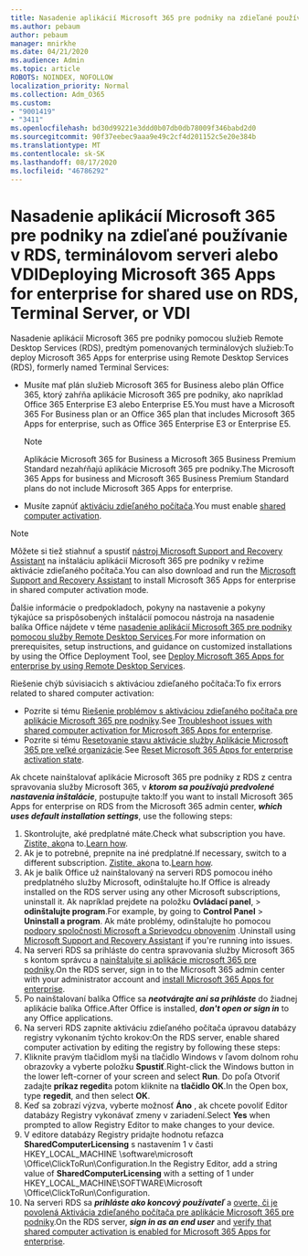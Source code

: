 ```yaml
---
title: Nasadenie aplikácií Microsoft 365 pre podniky na zdieľané používanie v RDS, terminálovom serveri alebo VDI
ms.author: pebaum
author: pebaum
manager: mnirkhe
ms.date: 04/21/2020
ms.audience: Admin
ms.topic: article
ROBOTS: NOINDEX, NOFOLLOW
localization_priority: Normal
ms.collection: Adm_O365
ms.custom:
- "9001419"
- "3411"
ms.openlocfilehash: bd30d99221e3ddd0b07db0db78009f346babd2d0
ms.sourcegitcommit: 90f37eebec9aaa9e49c2cf4d201152c5e20e384b
ms.translationtype: MT
ms.contentlocale: sk-SK
ms.lasthandoff: 08/17/2020
ms.locfileid: "46786292"
---
```

# <a name="deploying-microsoft-365-apps-for-enterprise-for-shared-use-on-rds-terminal-server-or-vdi"></a><span data-ttu-id="c16a5-102">Nasadenie aplikácií Microsoft 365 pre podniky na zdieľané používanie v RDS, terminálovom serveri alebo VDI</span><span class="sxs-lookup"><span data-stu-id="c16a5-102">Deploying Microsoft 365 Apps for enterprise for shared use on RDS, Terminal Server, or VDI</span></span>

<span data-ttu-id="c16a5-103">Nasadenie aplikácií Microsoft 365 pre podniky pomocou služieb Remote Desktop Services (RDS), predtým pomenovaných terminálových služieb:</span><span class="sxs-lookup"><span data-stu-id="c16a5-103">To deploy Microsoft 365 Apps for enterprise using Remote Desktop Services (RDS), formerly named Terminal Services:</span></span>
- <span data-ttu-id="c16a5-104">Musíte mať plán služieb Microsoft 365 for Business alebo plán Office 365, ktorý zahŕňa aplikácie Microsoft 365 pre podniky, ako napríklad Office 365 Enterprise E3 alebo Enterprise E5.</span><span class="sxs-lookup"><span data-stu-id="c16a5-104">You must have a Microsoft 365 For Business plan or an Office 365 plan that includes Microsoft 365 Apps for enterprise, such as Office 365 Enterprise E3 or Enterprise E5.</span></span>
   > [!NOTE] 
   > <span data-ttu-id="c16a5-105">Aplikácie Microsoft 365 for Business a Microsoft 365 Business Premium Standard nezahŕňajú aplikácie Microsoft 365 pre podniky.</span><span class="sxs-lookup"><span data-stu-id="c16a5-105">The Microsoft 365 Apps for business and Microsoft 365 Business Premium Standard plans do not include Microsoft 365 Apps for enterprise.</span></span>
- <span data-ttu-id="c16a5-106">Musíte zapnúť [aktiváciu zdieľaného počítača](https://docs.microsoft.com/DeployOffice/overview-shared-computer-activation).</span><span class="sxs-lookup"><span data-stu-id="c16a5-106">You must enable [shared computer activation](https://docs.microsoft.com/DeployOffice/overview-shared-computer-activation).</span></span>

> [!NOTE]
> <span data-ttu-id="c16a5-107">Môžete si tiež stiahnuť a spustiť [nástroj Microsoft Support and Recovery Assistant](https://aka.ms/SaRA_OfficeSCA_M365Portal) na inštaláciu aplikácií Microsoft 365 pre podniky v režime aktivácie zdieľaného počítača.</span><span class="sxs-lookup"><span data-stu-id="c16a5-107">You can also download and run the [Microsoft Support and Recovery Assistant](https://aka.ms/SaRA_OfficeSCA_M365Portal) to install Microsoft 365 Apps for enterprise in shared computer activation mode.</span></span>

<span data-ttu-id="c16a5-108">Ďalšie informácie o predpokladoch, pokyny na nastavenie a pokyny týkajúce sa prispôsobených inštalácií pomocou nástroja na nasadenie balíka Office nájdete v téme [nasadenie aplikácií Microsoft 365 pre podniky pomocou služby Remote Desktop Services](https://docs.microsoft.com/DeployOffice/deploy-microsoft-365-apps-remote-desktop-services).</span><span class="sxs-lookup"><span data-stu-id="c16a5-108">For more information on prerequisites, setup instructions, and guidance on customized installations by using the Office Deployment Tool, see [Deploy Microsoft 365 Apps for enterprise by using Remote Desktop Services](https://docs.microsoft.com/DeployOffice/deploy-microsoft-365-apps-remote-desktop-services).</span></span>

<span data-ttu-id="c16a5-109">Riešenie chýb súvisiacich s aktiváciou zdieľaného počítača:</span><span class="sxs-lookup"><span data-stu-id="c16a5-109">To fix errors related to shared computer activation:</span></span>
- <span data-ttu-id="c16a5-110">Pozrite si tému [Riešenie problémov s aktiváciou zdieľaného počítača pre aplikácie Microsoft 365 pre podniky](https://docs.microsoft.com/DeployOffice/troubleshoot-shared-computer-activation).</span><span class="sxs-lookup"><span data-stu-id="c16a5-110">See [Troubleshoot issues with shared computer activation for Microsoft 365 Apps for enterprise](https://docs.microsoft.com/DeployOffice/troubleshoot-shared-computer-activation).</span></span>
- <span data-ttu-id="c16a5-111">Pozrite si tému [Resetovanie stavu aktivácie služby Aplikácie Microsoft 365 pre veľké organizácie](https://go.microsoft.com/fwlink/?linkid=2109218).</span><span class="sxs-lookup"><span data-stu-id="c16a5-111">See [Reset Microsoft 365 Apps for enterprise activation state](https://go.microsoft.com/fwlink/?linkid=2109218).</span></span>

<span data-ttu-id="c16a5-112">Ak chcete nainštalovať aplikácie Microsoft 365 pre podniky z RDS z centra spravovania služby Microsoft 365, v ***ktorom sa používajú predvolené nastavenia inštalácie***, postupujte takto:</span><span class="sxs-lookup"><span data-stu-id="c16a5-112">If you want to install Microsoft 365 Apps for enterprise on RDS from the Microsoft 365 admin center, ***which uses default installation settings***, use the following steps:</span></span>

1.    <span data-ttu-id="c16a5-113">Skontrolujte, aké predplatné máte.</span><span class="sxs-lookup"><span data-stu-id="c16a5-113">Check what subscription you have.</span></span> <span data-ttu-id="c16a5-114">[Zistite, ako](https://docs.microsoft.com/microsoft-365/admin/admin-overview/what-subscription-do-i-have)na to.</span><span class="sxs-lookup"><span data-stu-id="c16a5-114">[Learn how](https://docs.microsoft.com/microsoft-365/admin/admin-overview/what-subscription-do-i-have).</span></span>
2.    <span data-ttu-id="c16a5-115">Ak je to potrebné, prepnite na iné predplatné.</span><span class="sxs-lookup"><span data-stu-id="c16a5-115">If necessary, switch to a different subscription.</span></span> <span data-ttu-id="c16a5-116">[Zistite, ako](https://docs.microsoft.com/microsoft-365/commerce/subscriptions/switch-to-a-different-plan)na to.</span><span class="sxs-lookup"><span data-stu-id="c16a5-116">[Learn how](https://docs.microsoft.com/microsoft-365/commerce/subscriptions/switch-to-a-different-plan).</span></span>
3.    <span data-ttu-id="c16a5-117">Ak je balík Office už nainštalovaný na serveri RDS pomocou iného predplatného služby Microsoft, odinštalujte ho.</span><span class="sxs-lookup"><span data-stu-id="c16a5-117">If Office is already installed on the RDS server using any other Microsoft subscriptions, uninstall it.</span></span> <span data-ttu-id="c16a5-118">Ak napríklad prejdete na položku **Ovládací panel**,  >  **odinštalujte program**.</span><span class="sxs-lookup"><span data-stu-id="c16a5-118">For example, by going to **Control Panel** > **Uninstall a program**.</span></span> <span data-ttu-id="c16a5-119">Ak máte problémy, odinštalujte ho pomocou [podpory spoločnosti Microsoft a Sprievodcu obnovením](https://aka.ms/SARA-OfficeUninstall-Alchemy) .</span><span class="sxs-lookup"><span data-stu-id="c16a5-119">Uninstall using [Microsoft Support and Recovery Assistant](https://aka.ms/SARA-OfficeUninstall-Alchemy) if you're running into issues.</span></span>
4.    <span data-ttu-id="c16a5-120">Na serveri RDS sa prihláste do centra spravovania služby Microsoft 365 s kontom správcu a [nainštalujte si aplikácie microsoft 365 pre podniky](https://portal.office.com/OLS/MySoftware.aspx).</span><span class="sxs-lookup"><span data-stu-id="c16a5-120">On the RDS server, sign in to the Microsoft 365 admin center with your administrator account and [install Microsoft 365 Apps for enterprise](https://portal.office.com/OLS/MySoftware.aspx).</span></span>
5.    <span data-ttu-id="c16a5-121">Po nainštalovaní balíka Office sa ***neotvárajte ani sa prihláste*** do žiadnej aplikácie balíka Office.</span><span class="sxs-lookup"><span data-stu-id="c16a5-121">After Office is installed, ***don't open or sign in*** to any Office applications.</span></span>
6.    <span data-ttu-id="c16a5-122">Na serveri RDS zapnite aktiváciu zdieľaného počítača úpravou databázy registry vykonaním týchto krokov:</span><span class="sxs-lookup"><span data-stu-id="c16a5-122">On the RDS server, enable shared computer activation by editing the registry by following these steps:</span></span>
   1. <span data-ttu-id="c16a5-123">Kliknite pravým tlačidlom myši na tlačidlo Windows v ľavom dolnom rohu obrazovky a vyberte položku **Spustiť**.</span><span class="sxs-lookup"><span data-stu-id="c16a5-123">Right-click the Windows button in the lower left-corner of your screen and select **Run**.</span></span> <span data-ttu-id="c16a5-124">Do poľa Otvoriť zadajte **príkaz regedit**a potom kliknite na **tlačidlo OK**.</span><span class="sxs-lookup"><span data-stu-id="c16a5-124">In the Open box, type **regedit**, and then select **OK**.</span></span>
   2. <span data-ttu-id="c16a5-125">Keď sa zobrazí výzva, vyberte možnosť **Áno** , ak chcete povoliť Editor databázy Registry vykonávať zmeny v zariadení.</span><span class="sxs-lookup"><span data-stu-id="c16a5-125">Select **Yes** when prompted to allow Registry Editor to make changes to your device.</span></span>
   3. <span data-ttu-id="c16a5-126">V editore databázy Registry pridajte hodnotu reťazca **SharedComputerLicensing** s nastavením 1 v časti HKEY_LOCAL_MACHINE \software\microsoft \Office\ClickToRun\Configuration.</span><span class="sxs-lookup"><span data-stu-id="c16a5-126">In the Registry Editor, add a string value of **SharedComputerLicensing** with a setting of 1 under HKEY_LOCAL_MACHINE\SOFTWARE\Microsoft \Office\ClickToRun\Configuration.</span></span>
   4. <span data-ttu-id="c16a5-127">Na serveri RDS sa ***prihláste ako koncový používateľ*** a [overte, či je povolená Aktivácia zdieľaného počítača pre aplikácie Microsoft 365 pre podniky](https://docs.microsoft.com/DeployOffice/troubleshoot-shared-computer-activation#verify-that-activation-for-microsoft-365-apps-succeeded).</span><span class="sxs-lookup"><span data-stu-id="c16a5-127">On the RDS server, ***sign in as an end user*** and [verify that shared computer activation is enabled for Microsoft 365 Apps for enterprise](https://docs.microsoft.com/DeployOffice/troubleshoot-shared-computer-activation#verify-that-activation-for-microsoft-365-apps-succeeded).</span></span>

